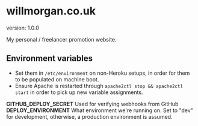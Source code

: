 willmorgan.co.uk
================

version: 1.0.0

My personal / freelancer promotion website.

## Environment variables
* Set them in `/etc/environment` on non-Heroku setups, in order for them to be populated on machine boot.
* Ensure Apache is restarted through `apache2ctl stop && apache2ctl start` in order to pick up new variable assignments.

**GITHUB_DEPLOY_SECRET**    Used for verifying webhooks from GitHub
**DEPLOY_ENVIRONMENT**      What environment we're running on. Set to "dev" for development, otherwise, a production environment is assumed.
